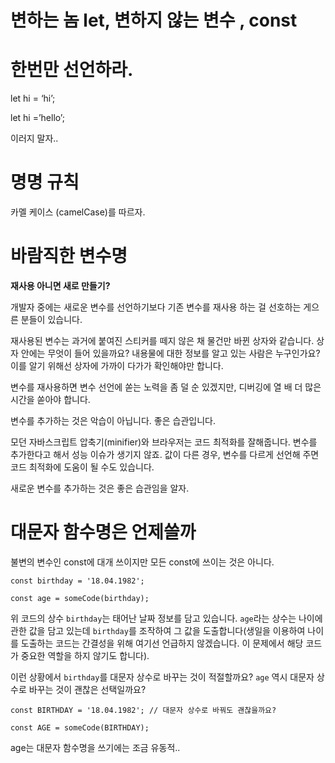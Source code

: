 # 변하는 놈  let, 변하지 않는 변수 , const

# 한번만 선언하라.

let hi = ‘hi’;

let hi =’hello’;

이러지 말자..

# 명명 규칙

카멜 케이스 (camelCase)를 따르자.

# 바람직한 변수명

**재사용 아니면 새로 만들기?**

개발자 중에는 새로운 변수를 선언하기보다 기존 변수를 재사용 하는 걸 선호하는 게으른 분들이 있습니다.

재사용된 변수는 과거에 붙여진 스티커를 떼지 않은 채 물건만 바뀐 상자와 같습니다. 상자 안에는 무엇이 들어 있을까요? 내용물에 대한 정보를 알고 있는 사람은 누구인가요? 이를 알기 위해선 상자에 가까이 다가가 확인해야만 합니다.

변수를 재사용하면 변수 선언에 쏟는 노력을 좀 덜 순 있겠지만, 디버깅에 열 배 더 많은 시간을 쏟아야 합니다.

변수를 추가하는 것은 악습이 아닙니다. 좋은 습관입니다.

모던 자바스크립트 압축기(minifier)와 브라우저는 코드 최적화를 잘해줍니다. 변수를 추가한다고 해서 성능 이슈가 생기지 않죠. 값이 다른 경우, 변수를 다르게 선언해 주면 코드 최적화에 도움이 될 수도 있습니다.

새로운 변수를 추가하는 것은 좋은 습관임을 알자.

# 대문자 함수명은 언제쓸까

불변의 변수인 const에 대개 쓰이지만 모든 const에 쓰이는 것은 아니다.

`const birthday = '18.04.1982';`

`const age = someCode(birthday);`

위 코드의 상수 `birthday`는 태어난 날짜 정보를 담고 있습니다. `age`라는 상수는 나이에 관한 값을 담고 있는데 `birthday`를 조작하여 그 값을 도출합니다(생일을 이용하여 나이를 도출하는 코드는 간결성을 위해 여기선 언급하지 않겠습니다. 이 문제에서 해당 코드가 중요한 역할을 하지 않기도 합니다).

이런 상황에서 `birthday`를 대문자 상수로 바꾸는 것이 적절할까요? `age` 역시 대문자 상수로 바꾸는 것이 괜찮은 선택일까요?

`const BIRTHDAY = '18.04.1982'; // 대문자 상수로 바꿔도 괜찮을까요?`

`const AGE = someCode(BIRTHDAY);` 

age는 대문자 함수명을 쓰기에는 조금 유동적..
